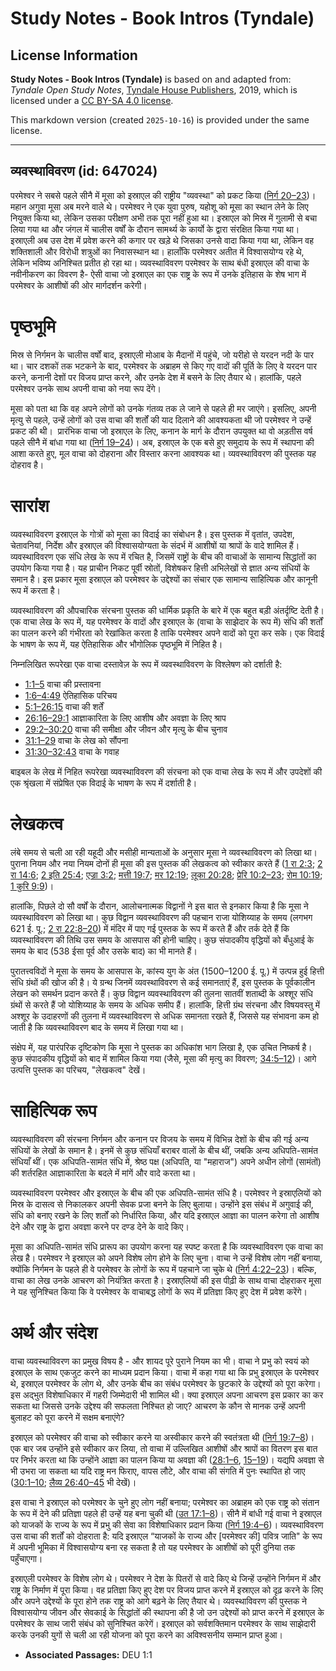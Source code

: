 # Study Notes - Book Intros (Tyndale)

## License Information

**Study Notes - Book Intros (Tyndale)** is based on and adapted from: _Tyndale Open Study Notes_, [Tyndale House Publishers](https://tyndaleopenresources.com/), 2019, which is licensed under a [CC BY-SA 4.0 license](https://creativecommons.org/licenses/by-sa/4.0/legalcode.en).

This markdown version (created `2025-10-16`) is provided under the same license.



--------------------------------

## व्यवस्थाविवरण (id: 647024)

परमेश्वर ने सबसे पहले सीनै में मूसा को इस्राएल की राष्ट्रीय "व्यवस्था" को प्रकट किया ([निर्ग 20–23](https://ref.ly/Exod20:1-Exod23:33))। महान अगुवा मूसा अब मरने वाले थे। परमेश्वर ने एक युवा पुरुष, यहोशू को मूसा का स्थान लेने के लिए नियुक्त किया था, लेकिन उसका परीक्षण अभी तक पूरा नहीं हुआ था। इस्राएल को मिस्र में गुलामी से बचा लिया गया था और जंगल में चालीस वर्षों के दौरान सामर्थ्य के कार्यो के द्वारा संरक्षित किया गया था। इस्राएली अब उस देश में प्रवेश करने की कगार पर खड़े थे जिसका उनसे वादा किया गया था, लेकिन वह शक्तिशाली और विरोधी शत्रुओं का निवासस्थान था। हालाँकि परमेश्वर अतीत में विश्वासयोग्य रहे थे, लेकिन भविष्य अनिश्चित प्रतीत हो रहा था। व्यवस्थाविवरण परमेश्वर के साथ बंधी इस्राएल की वाचा के नवीनीकरण का विवरण है\- ऐसी वाचा जो इस्राएल का एक राष्ट्र के रूप में उनके इतिहास के शेष भाग में परमेश्वर के आशीषों की ओर मार्गदर्शन करेगी।

पृष्ठभूमि
=========

मिस्र से निर्गमन के चालीस वर्षों बाद, इस्राएली मोआब के मैदानों में पहुंचे, जो यरीहो से यरदन नदी के पार था। चार दशकों तक भटकने के बाद, परमेश्वर के अब्राहम से किए गए वादों की पूर्ति के लिए वे यरदन पार करने, कनानी देशों पर विजय प्राप्त करने, और उनके देश में बसने के लिए तैयार थे। हालांकि, पहले परमेश्वर उनके साथ अपनी वाचा को नया रूप देंगे।

मूसा को पता था कि वह अपने लोगों को उनके गंतव्य तक ले जाने से पहले ही मर जाएंगे। इसलिए, अपनी मृत्यु से पहले, उन्हें लोगों को उस वाचा की शर्तों की याद दिलाने की आवश्यकता थी जो परमेश्वर ने उन्हें प्रकट की थी। ﻿ प्रारंभिक वाचा जो इस्राएल के लिए, कनान के मार्ग के दौरान उपयुक्त था वो अड़तीस वर्ष पहले सीनै में बांधा गया था ([निर्ग 19–24](https://ref.ly/Exod19:1-Exod24:18))। अब, इस्राएल के एक बसे हुए समुदाय के रूप में स्थापना की आशा करते हुए, मूल वाचा को दोहराना और विस्तार करना आवश्यक था। व्यवस्थाविवरण की पुस्तक यह दोहराव है।

सारांश
======

व्यवस्थाविवरण इस्राएल के गोत्रों को मूसा का विदाई का संबोधन है। इस पुस्तक में वृतांत, उपदेश, चेतावनियां, निर्देश और इस्राएल की विश्वासयोग्यता के संदर्भ में आशीषों या श्रापों के वादे शामिल हैं। व्यवस्थाविवरण एक संधि लेख के रूप में रचित है, जिसमें राष्ट्रों के बीच की वाचाओं के सामान्य सिद्धांतों का उपयोग किया गया है। यह प्राचीन निकट पूर्वी स्रोतों, विशेषकर हित्ती अभिलेखों से ज्ञात अन्य संधियों के समान है। इस प्रकार मूसा इस्राएल को परमेश्वर के उद्देश्यों का संचार एक सामान्य साहित्यिक और कानूनी रूप में करता है।

व्यवस्थाविवरण की औपचारिक संरचना पुस्तक की धार्मिक प्रकृति के बारे में एक बहुत बड़ी अंतर्दृष्टि देती है। एक वाचा लेख के रूप में, यह परमेश्वर के वादों और इस्राएल के (वाचा के साझेदार के रूप में) संधि की शर्तों का पालन करने की गंभीरता को रेखांकित करता है ताकि परमेश्वर अपने वादों को पूरा कर सके। एक विदाई के भाषण के रूप में, यह ऐतिहासिक और भौगोलिक पृष्ठभूमि में निहित है।

निम्नलिखित रूपरेखा एक वाचा दस्तावेज़ के रूप में व्यवस्थाविवरण के विश्लेषण को दर्शाती है:

* [1:1–5](https://ref.ly/Deut1:1-Deut1:5) वाचा की प्रस्तावना
* [1:6–4:49](https://ref.ly/Deut1:6-Deut4:49) ऐतिहासिक परिचय
* [5:1–26:15](https://ref.ly/Deut5:1-Deut26:15) वाचा की शर्तें
* [26:16–29:1](https://ref.ly/Deut26:16-Deut29:1) आज्ञाकारिता के लिए आशीष और अवज्ञा के लिए श्राप
* [29:2–30:20](https://ref.ly/Deut29:2-Deut30:20) वाचा की समीक्षा और जीवन और मृत्यु के बीच चुनाव
* [31:1–29](https://ref.ly/Deut31:1-Deut31:29) वाचा के लेख को सौंपना
* [31:30–32:43](https://ref.ly/Deut31:30-Deut32:43) वाचा के गवाह

बाइबल के लेख में निहित रूपरेखा व्यवस्थाविवरण की संरचना को एक वाचा लेख के रूप में और उपदेशों की एक श्रृंखला में संप्रेषित एक विदाई के भाषण के रूप में दर्शाती है।

लेखकत्व
=======

लंबे समय से चली आ रही यहूदी और मसीही मान्यताओं के अनुसार मूसा ने व्यवस्थाविवरण को लिखा था। पुराना नियम और नया नियम दोनों ही मूसा की इस पुस्तक की लेखकत्व को स्वीकार करते हैं ([1 रा 2:3](https://ref.ly/1Kgs2:3); [2 रा 14:6](https://ref.ly/2Kgs14:6); [2 इति 25:4](https://ref.ly/2Chr25:4); [एज्रा 3:2](https://ref.ly/Ezra3:2); [मत्ती 19:7](https://ref.ly/Matt19:7); [मर 12:19](https://ref.ly/Mark12:19); [लूका 20:28](https://ref.ly/Luke20:28); [प्रेरि 10:2–23](https://ref.ly/Acts3:22-Acts3:23); [रोम 10:19](https://ref.ly/Rom10:19); [1 कुरि 9:9](https://ref.ly/1Cor9:9))।

हालांकि, पिछले दो सौ वर्षों के दौरान, आलोचनात्मक विद्वानों ने इस बात से इनकार किया है कि मूसा ने व्यवस्थाविवरण को लिखा था। कुछ विद्वान व्यवस्थाविवरण की पहचान राजा योशिय्याह के समय (लगभग 621 ई. पू.; [2 रा 22:8–20](https://ref.ly/2Kgs22:8-2Kgs22:20)) में मंदिर में पाए गई पुस्तक के रूप में करते हैं और तर्क देते हैं कि व्यवस्थाविवरण की तिथि उस समय के आसपास की होनी चाहिए। कुछ संपादकीय वृद्धियों को बँधुआई के समय के बाद (538 ईसा पूर्व और उसके बाद) का भी मानते हैं।

पुरातत्त्वविदों ने मूसा के समय के आसपास के, कांस्य युग के अंत (1500–1200 ई. पू.) में उत्पन्न हुई हित्ती संधि ग्रंथों की खोज की है। ये ग्रन्थ जिनमें व्यवस्थाविवरण से कई समानताएं हैं, इस पुस्तक के पूर्वकालीन लेखन को समर्थन प्रदान करते हैं। कुछ विद्वान व्यवस्थाविवरण की तुलना सातवीं शताब्दी के अश्शूर संधि ग्रंथों से करते हैं जो योशिय्याह के समय के अधिक समीप हैं। हालांकि, हित्ती ग्रंथ संरचना और विषयवस्तु में अश्शूर के उदाहरणों की तुलना में व्यवस्थाविवरण से अधिक समानता रखते हैं, जिससे यह संभावना कम हो जाती है कि व्यवस्थाविवरण बाद के समय में लिखा गया था।

संक्षेप में, यह पारंपरिक दृष्टिकोण कि मूसा ने पुस्तक का अधिकांश भाग लिखा है, एक उचित निष्कर्ष है। कुछ संपादकीय वृद्धियों को बाद में शामिल किया गया (जैसे, मूसा की मृत्यु का विवरण; [34:5–12](https://ref.ly/Deut34:5-Deut34:12))। आगे उत्पत्ति पुस्तक का परिचय, "लेखकत्व" देखें।

साहित्यिक रूप
=============

व्यवस्थाविवरण की संरचना निर्गमन और कनान पर विजय के समय में विभिन्न देशों के बीच की गई अन्य संधियों के लेखों के समान है। इनमें से कुछ संधियाँ बराबर वालों के बीच थीं, जबकि अन्य अधिपति\-सामंत संधियाँ थीं। एक अधिपति\-सामंत संधि में, श्रेष्ठ पक्ष (अधिपति, या "महाराज") अपने अधीन लोगों (सामंतों) की शर्तरहित आज्ञाकारिता के बदले में मांगें और वादे करता था।

व्यवस्थाविवरण परमेश्वर और इस्राएल के बीच की एक अधिपति\-सामंत संधि है। परमेश्वर ने इस्राएलियों को मिस्र के दासत्व से निकालकर अपनी सेवक प्रजा बनने के लिए बुलाया। उन्होंने इस संबंध में अगुवाई की, संधि को बनाए रखने के लिए शर्तों को निर्धारित किया, और यदि इस्राएल आज्ञा का पालन करेगा तो आशीष देने और राष्ट्र के द्वारा अवज्ञा करने पर दण्ड देने के वादे किए।

मूसा का अधिपति\-सामंत संधि प्रारूप का उपयोग करना यह स्पष्ट करता है कि व्यवस्थाविवरण एक वाचा का लेख है। परमेश्वर ने इस्राएल को अपने विशेष लोग होने के लिए चुना। वाचा ने उन्हें विशेष लोग नहीं बनाया, क्योंकि निर्गमन के पहले ही वे परमेश्वर के लोगों के रूप में पहचाने जा चुके थे ([निर्ग 4:22–23](https://ref.ly/Exod4:22-Exod4:23))। बल्कि, वाचा का लेख उनके आचरण को नियंत्रित करता है। इस्राएलियों की इस पीढ़ी के साथ वाचा दोहराकर मूसा ने यह सुनिश्चित किया कि वे परमेश्वर के वाचाबद्ध लोगों के रूप में प्रतिज्ञा किए हुए देश में प्रवेश करेंगे।

अर्थ और संदेश
=============

वाचा व्यवस्थाविवरण का प्रमुख विषय है \- और शायद पूरे पुराने नियम का भी। वाचा ने प्रभु को स्वयं को इस्राएल के साथ एकजुट करने का माध्यम प्रदान किया। वाचा में कहा गया था कि प्रभु इस्राएल के परमेश्वर थे, इस्राएल परमेश्वर के लोग थे, और उनके बीच का संबंध परमेश्वर के छुटकारे के उद्देश्यों को पूरा करेगा। इस अद्भुत विशेषाधिकार में गहरी जिम्मेदारी भी शामिल थी। क्या इस्राएल अपना आचरण इस प्रकार का कर सकता था जिससे उनके उद्देश्य की सफलता निश्चित हो जाए? आचरण के कौन से मानक उन्हें अपनी बुलाहट को पूरा करने में सक्षम बनाएंगे?

इस्राएल को परमेश्वर की वाचा को स्वीकार करने या अस्वीकार करने की स्वतंत्रता थी ([निर्ग 19:7–8](https://ref.ly/Exod19:7-Exod19:8))। एक बार जब उन्होंने इसे स्वीकार कर लिया, तो वाचा में उल्लिखित आशीषों और श्रापों का वितरण इस बात पर निर्भर करता था कि उन्होंने आज्ञा का पालन किया या अवज्ञा की ([28:1–6](https://ref.ly/Deut28:1-Deut28:6), [15–19](https://ref.ly/Deut28:15-Deut28:19))। यद्यपि अवज्ञा से भी उभरा जा सकता था यदि राष्ट्र मन फिराए, वापस लौटे, और वाचा की संगति में पुनः स्थापित हो जाए ([30:1–10](https://ref.ly/Deut30:1-Deut30:10); [लैव्य 26:40–45](https://ref.ly/Lev26:40-Lev26:45) भी देखें)।

इस वाचा ने इस्राएल को परमेश्वर के चुने हुए लोग नहीं बनाया; परमेश्वर का अब्राहम को एक राष्ट्र को संतान के रूप में देने की प्रतिज्ञा पहले ही उन्हें यह बना चुकी थी ([उत 17:1–8](https://ref.ly/Gen17:1-Gen17:8))। सीनै में बांधी गई वाचा ने इस्राएल को याजकों के राज्य के रूप में प्रभु की सेवा का विशेषाधिकार प्रदान किया ([निर्ग 19:4–6](https://ref.ly/Exod19:4-Exod19:6))। व्यवस्थाविवरण उस वाचा की शर्तों को दोहराता है: यदि इस्राएल “याजकों के राज्य और \[परमेश्वर की] पवित्र जाति" के रूप में अपनी भूमिका में विश्वासयोग्य बना रह सकता है तो यह परमेश्वर के आशीषों को पूरी दुनिया तक पहुँचाएगा।

इस्राएली परमेश्वर के विशेष लोग थे। परमेश्वर ने देश के पितरों से वादे किए थे जिन्हें उन्होंने निर्गमन में और राष्ट्र के निर्माण में पूरा किया। वह प्रतिज्ञा किए हुए देश पर विजय प्राप्त करने में इस्राएल को दृढ़ करने के लिए और अपने उद्देश्यों के पूरा होने तक राष्ट्र को आगे बढ़ने के लिए तैयार थे। व्यवस्थाविवरण की पुस्तक ने विश्वासयोग्य जीवन और सेवकाई के सिद्धांतों की स्थापना की है जो उन उद्देश्यों को प्राप्त करने में इस्राएल के परमेश्वर के साथ जारी संबंध को सुनिश्चित करेगें। इस्राएल को सर्वशक्तिमान परमेश्वर के साथ साझेदारी करके उनकी युगों से चली आ रही योजना को पूरा करने का अविश्वसनीय सम्मान प्राप्त हुआ।

* **Associated Passages:** DEU 1:1

